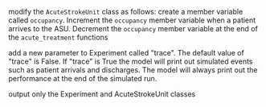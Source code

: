 modify the `AcuteStrokeUnit` class as follows: create a member variable called `occupancy`.  Increment the `occupancy` member variable when a patient arrives to the ASU. Decrement the `occupancy` member variable at the end of the `acute_treatment` functions

add a new parameter to Experiment called "trace". The default value of "trace" is False.  If "trace" is True the model will print out simulated events such as patient arrivals and discharges.   The model will always print out the performance at the end of the simulated run.

output only the Experiment and AcuteStrokeUnit classes

